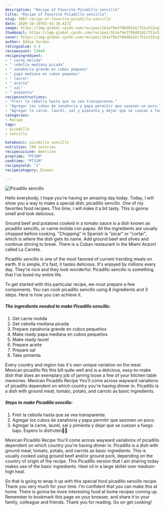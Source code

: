```yaml
---
description: "Recipe of Favorite Picadillo sencillo"
title: "Recipe of Favorite Picadillo sencillo"
slug: 1067-recipe-of-favorite-picadillo-sencillo
date: 2020-10-19T03:43:19.627Z
image: https://img-global.cpcdn.com/recipes/1b1ef9e3708d8142/751x532cq70/picadillo-sencillo-foto-principal.jpg
thumbnail: https://img-global.cpcdn.com/recipes/1b1ef9e3708d8142/751x532cq70/picadillo-sencillo-foto-principal.jpg
cover: https://img-global.cpcdn.com/recipes/1b1ef9e3708d8142/751x532cq70/picadillo-sencillo-foto-principal.jpg
author: Addie Gordon
ratingvalue: 4.4
reviewcount: 23840
recipeingredient:
- " carne molida"
- " cebolla mediana picada"
- " zanahoria grande en cubos pequeos"
- " papa mediana en cubos pequeos"
- " laurel"
- " aceite"
- " sal"
- " pimienta"
recipeinstructions:
- "Freír la cebolla hasta que se vea transparente."
- "Agregar los cubos de zanahoria y papa permitir que sazonen un poco."
- "Agregar la carne, laurel, sal y pimienta y dejar que se cuezan a fuego bajo. Espero lo disfruten🐬💞"
categories:
- Recipe
tags:
- picadillo
- sencillo

katakunci: picadillo sencillo 
nutrition: 194 calories
recipecuisine: American
preptime: "PT16M"
cooktime: "PT32M"
recipeyield: "1"
recipecategory: Dinner

---
```



![Picadillo sencillo](https://img-global.cpcdn.com/recipes/1b1ef9e3708d8142/751x532cq70/picadillo-sencillo-foto-principal.jpg)

Hello everybody, I hope you're having an amazing day today. Today, I will show you a way to make a special dish, picadillo sencillo. One of my favorites food recipes. This time, I will make it a bit tasty. This is gonna smell and look delicious.

Ground beef and potatoes cooked in a tomato sauce is a dish known as picadillo sencillo, or carne molida con papas. All the ingredients are usually chopped before cooking. &#34;Chopping&#34; in Spanish is &#34;picar&#34; or &#34;cortar&#34;, which is where the dish gets its name. Add ground beef and olives and continue stirring to break. There is a Cuban restaurant in the Miami Airport called La Carreta.

Picadillo sencillo is one of the most favored of current trending meals on earth. It is simple, it's fast, it tastes delicious. It's enjoyed by millions every day. They're nice and they look wonderful. Picadillo sencillo is something that I've loved my entire life.


To get started with this particular recipe, we must prepare a few components. You can cook picadillo sencillo using 8 ingredients and 3 steps. Here is how you can achieve it.

<!--inarticleads1-->

##### The ingredients needed to make Picadillo sencillo:

1. Get  carne molida
1. Get  cebolla mediana picada
1. Prepare  zanahoria grande en cubos pequeños
1. Make ready  papa mediana en cubos pequeños
1. Make ready  laurel
1. Prepare  aceite
1. Prepare  sal
1. Take  pimienta


Every country and region has it&#39;s own unique variation on the meal. Mexican picadillo fits this bill quite well and is a delicious, easy-to-make dish that does an exemplary job of jarring loose a few of your kitchen table memories. Mexican Picadillo Recipe You&#39;ll come across wayward variations of picadillo dependent on which country you&#39;re having dinner in. Picadillo is a dish with ground meat, tomato, potato, and carrots as basic ingredients. 

<!--inarticleads2-->

##### Steps to make Picadillo sencillo:

1. Freír la cebolla hasta que se vea transparente.
1. Agregar los cubos de zanahoria y papa permitir que sazonen un poco.
1. Agregar la carne, laurel, sal y pimienta y dejar que se cuezan a fuego bajo. Espero lo disfruten🐬💞


Mexican Picadillo Recipe You&#39;ll come across wayward variations of picadillo dependent on which country you&#39;re having dinner in. Picadillo is a dish with ground meat, tomato, potato, and carrots as basic ingredients. This is usually cooked using ground beef and/or ground pork, depending on the country of origin of the recipe. This Picadillo version that I am sharing today makes use of the basic ingredients. Heat oil in a large skillet over medium-high heat. 

So that is going to wrap it up with this special food picadillo sencillo recipe. Thank you very much for your time. I'm confident that you can make this at home. There is gonna be more interesting food at home recipes coming up. Remember to bookmark this page on your browser, and share it to your family, colleague and friends. Thank you for reading. Go on get cooking!
